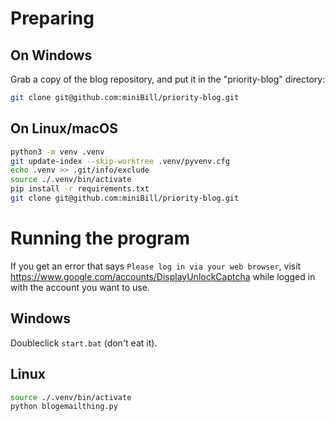 # Preparing

## On Windows

Grab a copy of the blog repository, and put it in the "priority-blog" directory:

```bash
git clone git@github.com:miniBill/priority-blog.git
```

## On Linux/macOS

```bash
python3 -m venv .venv
git update-index --skip-worktree .venv/pyvenv.cfg
echo .venv >> .git/info/exclude
source ./.venv/bin/activate
pip install -r requirements.txt
git clone git@github.com:miniBill/priority-blog.git
```

# Running the program

If you get an error that says `Please log in via your web browser`, visit https://www.google.com/accounts/DisplayUnlockCaptcha while logged in with the account you want to use.

## Windows

Doubleclick `start.bat` (don't eat it).

## Linux

```bash
source ./.venv/bin/activate
python blogemailthing.py
```
